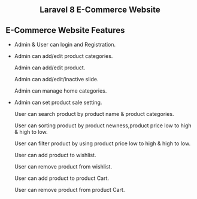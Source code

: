 <h2 align="center">Laravel 8 E-Commerce Website</h2>

## E-Commerce Website Features

-   <p>Admin & User can login and Registration.</p>
-   <p>Admin can add/edit product categories.</p>
    <p>Admin can add/edit product.</p>
    <p>Admin can add/edit/inactive slide.</p>
    <p>Admin can manage home categories.</p>
-   <p>Admin can set product sale setting.</p>
    <p>User can search product by product name & product categories.</p>
    <p>User can sorting product by product newness,product price low to high & high to low.</p>
    <p>User can filter product by using product price low to high & high to low.</p>
    <p>User can add product to wishlist.</p>
    <p>User can remove product from wishlist.</p>
    <p>User can add product to product Cart.</p>
    <p>User can remove product from product Cart.</p>
